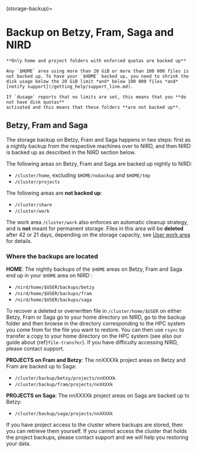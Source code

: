 (storage-backup)=

# Backup on Betzy, Fram, Saga and NIRD

```{warning}
**Only home and project folders with enforced quotas are backed up**

Any `$HOME` area using more than 20 GiB or more than 100 000 files is
not backed up. To have your `$HOME` backed up, you need to shrink the
disk usage below the 20 GiB limit *and* below 100 000 files *and*
[notify support](/getting_help/support_line.md).

If `dusage` reports that no limits are set, this means that you **do not have disk quotas**
activated and this means that these folders **are not backed up**.
```


## Betzy, Fram and Saga

The storage backup on Betzy, Fram and Saga happens in two steps: first as a nightly backup from the
respective machines over to NIRD, and then NIRD is backed up as described in the NIRD section below.

The following areas on Betzy, Fram and Saga are backed up nightly to NIRD:
- `/cluster/home`, excluding `$HOME/nobackup` and `$HOME/tmp`
- `/cluster/projects`

The following areas are **not backed up**:
- `/cluster/share`
- `/cluster/work`

The work area `/cluster/work` also enforces an automatic cleanup strategy, and
is **not** meant for permanent storage.
Files in this area will be **deleted** after 42 or 21 days, depending on the storage capacity,
see [User work area](user-work-area) for details.


### Where the backups are located

**HOME**: The nightly backups of the `$HOME` areas on Betzy, Fram and Saga end up in your `$HOME` area on NIRD :
- `/nird/home/$USER/backups/betzy`
- `/nird/home/$USER/backups/fram`
- `/nird/home/$USER/backups/saga`

To recover a deleted or overwritten file in `/cluster/home/$USER` on either Betzy, Fram or Saga
go to your home directory on NIRD, go to the backup folder and then browse in the directory
corresponding to the HPC system you come from for the file you want to restore.
You can then use `rsync` to transfer a copy to your home directory on the HPC system
(see also our guide about {ref}`file-transfer`).
If you have difficulty accessing NIRD, please contact support.

**PROJECTS on Fram and Betzy**: The nnXXXXk project areas on Betzy and Fram
are backed up to Saga:
- `/cluster/backup/betzy/projects/nnXXXXk`
- `/cluster/backup/fram/projects/nnXXXXk`

**PROJECTS on Saga**: The nnXXXXk project areas on Saga
are backed up to Betzy:
- `/cluster/backup/saga/projects/nnXXXXk`

If you have project access to the cluster where backups are stored, then you
can retrieve them yourself. If you cannot access the cluster that holds the
project backups, please contact support and we will help you restoring your
data.



